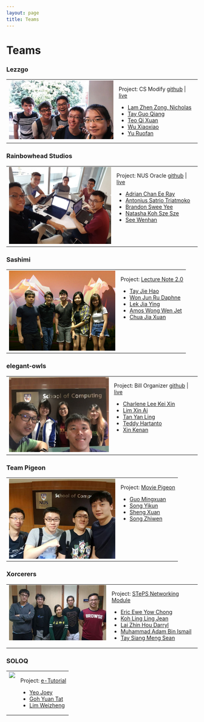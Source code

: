 ```yaml
---
layout: page
title: Teams
---
```


<h1 id="teams">Teams</h1>

<h3 id="lezzgo">Lezzgo</h3>

<table><tr><td valign="top">
	<img src="images/lezzgo.jpg" width="280">
	</td><td valign="top">
	<p>Project: CS Modify <a href="https://github.com/nus-mtp/cs-modify">github</a> | <a href="https://csmodify.herokuapp.com">live</p>
	<ul>
		<li><a href="https://github.com/nlzz22">Lam Zhen Zong, Nicholas</a></li>
		<li><a href="https://github.com/tgqiang">Tay Guo Qiang</a></li>
		<li><a href="https://github.com/helloqx">Teo Qi Xuan</a></li>
		<li><a href="https://github.com/a0129998">Wu Xiaoxiao</a></li>
		<li><a href="https://github.com/xaterz">Yu Ruofan</a></li>
	</ul>
</td></tr></table>

<h3 id="rainbowhead-studios">Rainbowhead Studios</h3>


<table><tr><td valign="top">
	<img src="images/rainbowhead.jpg"  width="280">
</td><td valign="top">

<p>Project: NUS Oracle <a href="https://github.com/nus-mtp/nus-oracle">github</a> | <a href="http://nus-oracle.herokuapp.com">live</a></p>

<ul>
	<li><a href="https://github.com/IamVacer">Adrian Chan Ee Ray</a></li>
	<li><a href="https://github.com/Satrio1610">Antonius Satrio Triatmoko</a></li>
	<li><a href="https://github.com/bsweeyee">Brandon Swee Yee</a></li>
	<li><a href="https://github.com/NatashaKSS">Natasha Koh Sze Sze</a></li>
	<li><a href="https://github.com/walrys">See Wenhan</a></li>
</ul>
</td></tr></table>

<h3 id="shashimi">Sashimi</h3>

<table><tr><td valign="top">
	<img src="images/sashimi.jpg" width="280">
</td><td valign="top">


<p>Project: <a href="https://github.com/nus-mtp/lecture-note-2.0">Lecture Note 2.0</a></p>

<ul>
	<li><a href="https://github.com/tayjiehao">Tay Jie Hao</a></li>
	<li><a href="https://github.com/tharain">Won Jun Ru Daphne</a></li>
	<li><a href="https://github.com/jiayingy">Lek Jia Ying</a></li>
	<li><a href="https://github.com/amoshydra">Amos Wong Wen Jet</a></li>
	<li><a href="https://github.com/chuajiaxuan">Chua Jia Xuan</a></li>
</ul>
</td></tr></table>

<h3 id="elegant-owls">elegant-owls</h3>


<table><tr><td valign="top">
	<img src="images/elegant-owls.jpg" width="280">
</td><td valign="top">

<p>Project: Bill Organizer <a href="https://github.com/nus-mtp/bill-organizer">github</a> | <a href="https://billorg.herokuapp.com/">live</a></p>
<ul>
	<li><a href="https://github.com/chaejinkeyne">Charlene Lee Kei Xin</a></li>
	<li><a href="https://github.com/lmxn">Lim Xin Ai</a></li>
	<li><a href="https://github.com/eatedcookie">Tan Yan Ling</a></li>
	<li><a href="https://github.com/TeddyHartanto">Teddy Hartanto</a></li>
	<li><a href="https://github.com/dev-seahouse">Xin Kenan</a></li>
</ul>
</td></tr></table>

<h3 id="team-pigeon">Team Pigeon</h3>

<table><tr><td valign="top">
	<img src="images/team-pigeon.jpg" width="280">
</td><td valign="top">


<p>Project: <a href="https://github.com/nus-mtp/movie-pigeon">Movie Pigeon</a></p>

<ul>
	<li><a href="https://github.com/Carl26">Guo Mingxuan</a></li>
	<li><a href="https://github.com/shadowsong27">Song Yikun</a></li>
	<li><a href="https://github.com/Sheng-Xuan">Sheng Xuan</a></li>
	<li><a href="https://github.com/zzzzwen">Song Zhiwen</a></li>
</ul>
</td></tr></table>

<h3 id="xorcerers">Xorcerers</h3>

<table><tr><td valign="top">
	<img src="images/xorcerers.jpg" width="280">
</td><td valign="top">

<p>Project: <a href="https://github.com/nus-mtp/steps-networking-module">STePS Networking Module</a></p>

<ul>
	<li><a href="https://github.com/ycewe">Eric Ewe Yow Chong</a></li>
	<li><a href="https://github.com/JeanKoh">Koh Ling Ling Jean</a></li>
	<li><a href="https://github.com/Vylantze">Lai Zhin Hou Darryl</a></li>
	<li><a href="https://github.com//Muhammad-Adam">Muhammad Adam Bin Ismail</a></li>
	<li><a href="https://github.com/Sean-Tay">Tay Siang Meng Sean</a></li>
</ul>
</td></tr></table>

<h3 id="soloq">SOLOQ</h3>

<table><tr><td valign="top">
	<img src="images/soloq.jpg" width="280">
</td><td valign="top">

<p>Project: <a href="https://github.com/nus-mtp/e-tutorial">e-Tutorial</a></p>

<ul>
	<li><a href="https://github.com/yeojoey">Yeo Joey</a></li>
	<li><a href="https://github.com/silfer">Goh Yuan Tat</a></li>
	<li><a href="https://github.com/glutSolidSphere">Lim Weizheng</a></li>
</ul>
</td></tr></table>
